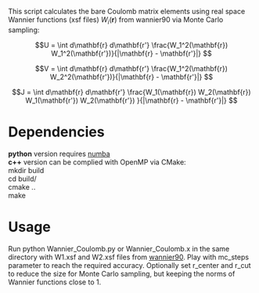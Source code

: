 This script calculates the bare Coulomb matrix elements using real space Wannier functions (xsf files) $W_i(\mathbf{r})$ from wannier90 via Monte Carlo sampling:

```math
U = \int d\mathbf{r} d\mathbf{r'} \frac{W_1^2(\mathbf{r}) W_1^2(\mathbf{r'})}{|\mathbf{r} - \mathbf{r'}|} 
```

```math
V = \int d\mathbf{r} d\mathbf{r'} \frac{W_1^2(\mathbf{r}) W_2^2(\mathbf{r'})}{|\mathbf{r} - \mathbf{r'}|} 
```

```math
J = \int d\mathbf{r} d\mathbf{r'} \frac{W_1(\mathbf{r}) W_2(\mathbf{r}) W_1(\mathbf{r'}) W_2(\mathbf{r'}) }{|\mathbf{r} - \mathbf{r'}|} 
```

# Dependencies
**python** version requires [numba](https://numba.pydata.org) \
**c++** version can be complied with OpenMP via CMake:\
mkdir build \
cd build/ \
cmake .. \
make 


# Usage
Run python Wannier_Coulomb.py or Wannier_Coulomb.x in the same directory with W1.xsf and W2.xsf files from [wannier90](https://wannier.org).
Play with mc_steps parameter to reach the required accuracy. Optionally set r_center and r_cut to reduce the size for Monte Carlo sampling, but keeping the norms of Wannier functions close to 1. 

